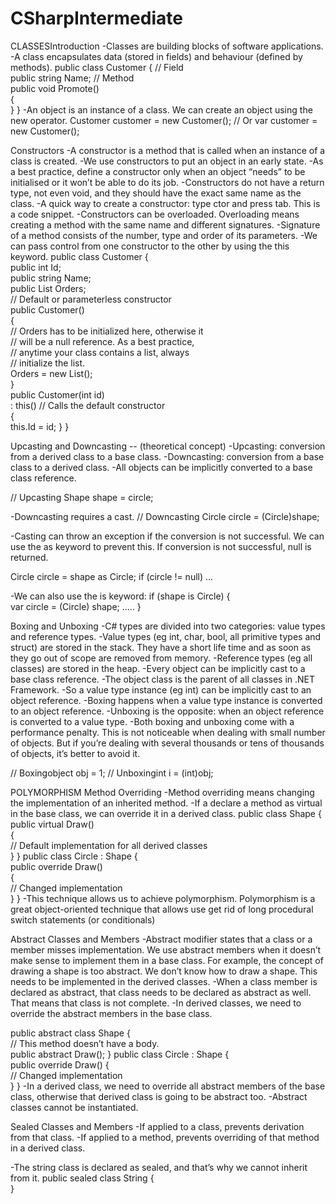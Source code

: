 # CSharpIntermediate

CLASSESIntroduction
-Classes are building blocks of software applications. 
-A class encapsulates data (stored in fields) and behaviour (defined by methods).
public class Customer 
{
// Field      
public string Name; 
// Method       
public void Promote()        
 {      
 }
}
-An object is an instance of a class. We can create an object using the new operator. 
Customer customer = new Customer();
// Or
var customer = new Customer();

Constructors
-A constructor is a method that is called when an instance of a class is created.
-We use constructors to put an object in an early state.
-As a best practice, define a constructor only when an object “needs” to be initialised or it won’t be able to do its job.
-Constructors do not have a return type, not even void, and they should have the exact same name as the class. 
-A quick way to create a constructor: type ctor and press tab. This is a code snippet.
-Constructors can be overloaded. Overloading means creating a method with the same name and different signatures. 
-Signature of a method consists of the number, type and order of its parameters.
-We can pass control from one constructor to the other by using the this keyword.
public class Customer 
{       
public int Id;       
public string Name;       
public List<Order> Orders;      
// Default or parameterless constructor       
public Customer()       
  {           
  // Orders has to be initialized here, otherwise it             
  // will be a null reference. As a best practice,             
  // anytime your class contains a list, always            
  // initialize the list.             
  Orders = new List<Order>();       
  }       
  public Customer(int id)          
  : this()  // Calls the default constructor     
  {            
  this.Id = id;
  }
}

Upcasting and Downcasting -- (theoretical concept)
-Upcasting: conversion from a derived class to a base class.
-Downcasting: conversion from a base class to a derived class.
-All objects can be implicitly converted to a base class reference. 

// Upcasting
Shape shape = circle; 

-Downcasting requires a cast.
// Downcasting
Circle circle = (Circle)shape;

-Casting can throw an exception if the conversion is not successful. We can use the as keyword to prevent this. 
If conversion is not successful, null is returned. 

Circle circle = shape as Circle;
if (circle != null) ...

-We can also use the is keyword:
if (shape is Circle)
{    
var circle = (Circle) shape;
.....
}

Boxing and Unboxing
-C# types are divided into two categories: value types and reference types.
-Value types (eg int, char, bool, all primitive types and struct) are stored in the stack. They have a short life time and as soon as they go out of scope are removed from memory.
-Reference types (eg all classes) are stored in the heap. 
-Every object can be implicitly cast to a base class reference. 
-The object class is the parent of all classes in .NET Framework.
-So a value type instance (eg int) can be implicitly cast to an object reference. 
-Boxing happens when a value type instance is converted to an object reference. 
-Unboxing is the opposite: when an object reference is converted to a value type.
-Both boxing and unboxing come with a performance penalty. This is not noticeable when dealing with small number of objects. 
But if you’re dealing with several thousands or tens of thousands of objects, it’s better to avoid it. 

// Boxingobject 
obj = 1; 
// Unboxingint 
i = (int)obj;

POLYMORPHISM
Method Overriding
-Method overriding means changing the implementation of an inherited method.
-If a declare a method as virtual in the base class, we can override it in a derived class.
public class Shape
{  
 public virtual Draw()    
  {        
   // Default implementation for all derived classes   
  }
}
public class Circle : Shape
{          
 public override Draw()    
 {         
 // Changed implementation    
 }
}
-This technique allows us to achieve polymorphism. 
Polymorphism is a great object-oriented technique that allows use get rid of long procedural switch statements (or conditionals)

Abstract Classes and Members
-Abstract modifier states that a class or a member misses implementation. We use abstract members when it doesn’t make sense to implement them in a base class. For example, the concept of drawing a shape is too abstract. We don’t know how to draw a shape. This needs to be implemented in the derived classes.
-When a class member is declared as abstract, that class needs to be declared as abstract as well. That means that class is not complete. 
-In derived classes, we need to override the abstract members in the base class.

public abstract class Shape
{         
// This method doesn’t have a body.     
public abstract Draw();
}
public class Circle : Shape
{          
 public override Draw()
 {      
 // Changed implementation    
 }
}
-In a derived class, we need to override all abstract members of the base class, otherwise that derived class is going to be abstract too.
-Abstract classes cannot be instantiated.

Sealed Classes and Members
-If applied to a class, prevents derivation from that class.
-If applied to a method, prevents overriding of that method in a derived class.

-The string class is declared as sealed, and that’s why we cannot inherit from it.
public sealed class String
 {     
 }
